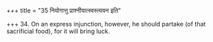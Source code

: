 +++
title = "35 नियोगात्तु प्राश्नीयात्स्वस्त्ययन इति"

+++
34. On an express injunction, however, he should partake (of that sacrificial food), for it will bring luck.
